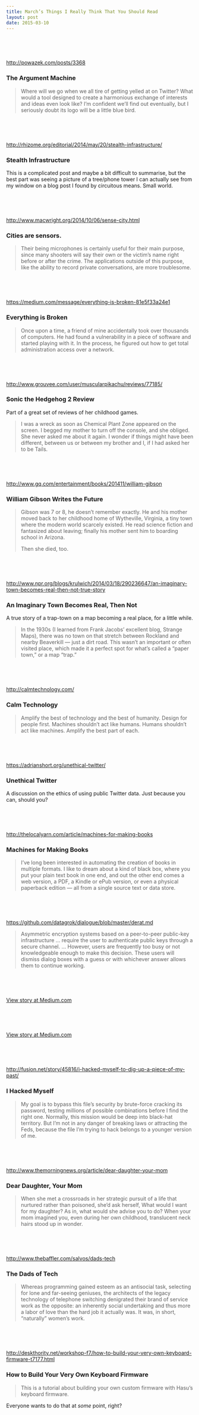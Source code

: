 ```yaml
---
title: March’s Things I Really Think That You Should Read
layout: post
date: 2015-03-10
---
```

&nbsp;

&nbsp;

<http://powazek.com/posts/3368>

### The Argument Machine

> Where will we go when we all tire of getting yelled at on Twitter? What would a tool designed to create a harmonious exchange of interests and ideas even look like? I’m confident we’ll find out eventually, but I seriously doubt its logo will be a little blue bird.

&nbsp;

&nbsp;

<http://rhizome.org/editorial/2014/may/20/stealth-infrastructure/>

### Stealth Infrastructure

This is a complicated post and maybe a bit difficult to summarise, but the best part was seeing a picture of a tree/phone tower I can actually see from my window on a blog post I found by circuitous means. Small world.

&nbsp;

&nbsp;

<http://www.macwright.org/2014/10/06/sense-city.html>

### Cities are sensors.

> Their being microphones is certainly useful for their main purpose, since many shooters will say their own or the victim’s name right before or after the crime. The applications outside of this purpose, like the ability to record private conversations, are more troublesome.

&nbsp;

&nbsp;

<https://medium.com/message/everything-is-broken-81e5f33a24e1>

### Everything is Broken

> Once upon a time, a friend of mine accidentally took over thousands of computers. He had found a vulnerability in a piece of software and started playing with it. In the process, he figured out how to get total administration access over a network.

&nbsp;

&nbsp;

<http://www.grouvee.com/user/muscularpikachu/reviews/77185/>

### Sonic the Hedgehog 2 Review

Part of a great set of reviews of her childhood games.

> I was a wreck as soon as Chemical Plant Zone appeared on the screen. I begged my mother to turn off the console, and she obliged. She never asked me about it again. I wonder if things might have been different, between us or between my brother and I, if I had asked her to be Tails.

&nbsp;

&nbsp;

<http://www.gq.com/entertainment/books/201411/william-gibson>

### William Gibson Writes the Future

> Gibson was 7 or 8, he doesn&#8217;t remember exactly. He and his mother moved back to her childhood home of Wytheville, Virginia, a tiny town where the modern world scarcely existed. He read science fiction and fantasized about leaving; finally his mother sent him to boarding school in Arizona.
>
> Then she died, too.

&nbsp;

&nbsp;

<http://www.npr.org/blogs/krulwich/2014/03/18/290236647/an-imaginary-town-becomes-real-then-not-true-story>

### An Imaginary Town Becomes Real, Then Not

A true story of a trap-town on a map becoming a real place, for a little while.

> In the 1930s (I learned from Frank Jacobs&#8217; excellent blog, Strange Maps), there was no town on that stretch between Rockland and nearby Beaverkill — just a dirt road. This wasn&#8217;t an important or often visited place, which made it a perfect spot for what&#8217;s called a &#8220;paper town,&#8221; or a map &#8220;trap.&#8221;

&nbsp;

&nbsp;

<http://calmtechnology.com/>

### Calm Technology

> Amplify the best of technology and the best of humanity. Design for people first. Machines shouldn&#8217;t act like humans. Humans shouldn&#8217;t act like machines. Amplify the best part of each.

&nbsp;

&nbsp;

<https://adrianshort.org/unethical-twitter/>

### Unethical Twitter

A discussion on the ethics of using public Twitter data. Just because you can, should you?

&nbsp;

&nbsp;

<http://thelocalyarn.com/article/machines-for-making-books>

### Machines for Making Books

> I’ve long been interested in automating the creation of books in multiple formats. I like to dream about a kind of black box, where you put your plain text book in one end, and out the other end comes a web version, a PDF, a Kindle or ePub version, or even a physical paperback edition — all from a single source text or data store.

&nbsp;

&nbsp;

<https://github.com/datagrok/dialogue/blob/master/derat.md>

> Asymmetric encryption systems based on a peer-to-peer public-key infrastructure &hellip; require the user to authenticate public keys through a secure channel. &hellip; However, users are frequently too busy or not knowledgeable enough to make this decision. These users will dismiss dialog boxes with a guess or with whichever answer allows them to continue working.

&nbsp;

&nbsp;

<a class="m-story" href="https://medium.com/stanford-select/keeping-secrets-84a7697bf89f" data-width="500" data-border="1" data-collapsed="">View story at Medium.com</a>

&nbsp;

&nbsp;

<a class="m-story" href="https://medium.com/message/its-kind-of-cheesy-being-green-2c72cc9e5eda" data-width="500" data-border="1" data-collapsed="">View story at Medium.com</a>

&nbsp;

&nbsp;

<http://fusion.net/story/45816/i-hacked-myself-to-dig-up-a-piece-of-my-past/>

### I Hacked Myself

> My goal is to bypass this file’s security by brute-force cracking its password, testing millions of possible combinations before I find the right one. Normally, this mission would be deep into black-hat territory. But I’m not in any danger of breaking laws or attracting the Feds, because the file I’m trying to hack belongs to a younger version of me.

&nbsp;

&nbsp;

<http://www.themorningnews.org/article/dear-daughter-your-mom>

### Dear Daughter, Your Mom

> When she met a crossroads in her strategic pursuit of a life that nurtured rather than poisoned, she’d ask herself, What would I want for my daughter? As in, what would she advise you to do? When your mom imagined you, even during her own childhood, translucent neck hairs stood up in wonder.

&nbsp;

&nbsp;

<http://www.thebaffler.com/salvos/dads-tech>

### The Dads of Tech

> Whereas programming gained esteem as an antisocial task, selecting for lone and far-seeing geniuses, the architects of the legacy technology of telephone switching denigrated their brand of service work as the opposite: an inherently social undertaking and thus more a labor of love than the hard job it actually was. It was, in short, “naturally” women’s work.

&nbsp;

&nbsp;

<http://deskthority.net/workshop-f7/how-to-build-your-very-own-keyboard-firmware-t7177.html>

### How to Build Your Very Own Keyboard Firmware

> This is a tutorial about building your own custom firmware with Hasu&#8217;s keyboard firmware.

Everyone wants to do that at _some_ point, right?


